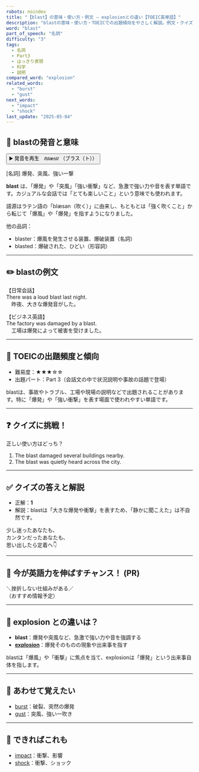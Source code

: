 ```yaml
---
robots: noindex
title: "【blast】の意味・使い方・例文 ― explosionとの違い【TOEIC英単語】"
description: "blastの意味・使い方・TOEICでの出題傾向をやさしく解説。例文・クイズ付きでexplosionとの違いもわかりやすく学べます。"
word: "blast"
part_of_speech: "名詞"
difficulty: "3"
tags:
  - 名詞
  - Part3
  - はっきり表現
  - 科学
  - 説明
compared_word: "explosion"
related_words:
  - "burst"
  - "gust"
next_words:
  - "impact"
  - "shock"
last_update: "2025-05-04"
---
```


## 🔰 blastの発音と意味

<button class="play-audio" onclick="playTTS('blast')">
  <span class="play-audio-main">
    ▶️ 発音を再生　/blæst/
  </span>
  <span class="play-audio-sub">
    （ブラス（ト））
  </span>
</button>

[名詞] 爆発、突風、強い一撃

**blast** は、「爆発」や「突風」「強い衝撃」など、急激で強い力や音を表す単語です。カジュアルな会話では「とても楽しいこと」という意味でも使われます。

語源はラテン語の「blæsan（吹く）」に由来し、もともとは「強く吹くこと」から転じて「爆風」や「爆発」を指すようになりました。

他の品詞：  
- blaster：爆風を発生させる装置、爆破装置（名詞）
- blasted：爆破された、ひどい（形容詞）

---

## ✏️ blastの例文

【日常会話】  
There was a loud blast last night.  
　昨夜、大きな爆発音がした。

【ビジネス英語】  
The factory was damaged by a blast.  
　工場は爆発によって被害を受けました。

---

## 🎯 TOEICの出題頻度と傾向

- 難易度：★★★☆☆
- 出題パート：Part 3（会話文の中で状況説明や事故の話題で登場）

blastは、事故やトラブル、工場や現場の説明などで出題されることがあります。特に「爆発」や「強い衝撃」を表す場面で使われやすい単語です。

---

## ❓ クイズに挑戦！

正しい使い方はどっち？

1. The blast damaged several buildings nearby.  
2. The blast was quietly heard across the city.

---

## ✅ クイズの答えと解説

- 正解：**1**
- 解説：blastは「大きな爆発や衝撃」を表すため、「静かに聞こえた」は不自然です。

少し迷ったあなたも、  
カンタンだったあなたも、  
思い出したら定着へ👇️

---

## 🚀 今が英語力を伸ばすチャンス！ (PR)

<div class="info-center">
＼挫折しない仕組みがある／<br>  
（おすすめ情報予定）
</div>

---

## 🤔  explosion との違いは？

- **blast**：爆発や突風など、急激で強い力や音を強調する
- **[explosion](/word/explosion)**：爆発そのものの現象や出来事を指す

blastは「爆風」や「衝撃」に焦点を当て、explosionは「爆発」という出来事自体を指します。

---

## 🧩 あわせて覚えたい

- [burst](/word/burst)：破裂、突然の爆発
- [gust](/word/gust)：突風、強い一吹き

---

## 📖 できればこれも

- [impact](/word/impact)：衝撃、影響
- [shock](/word/shock)：衝撃、ショック

<!-- cvid: aid12_bid35 -->

